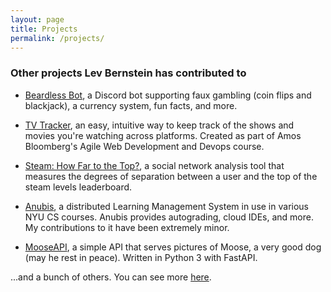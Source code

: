 ```yaml
---
layout: page
title: Projects
permalink: /projects/
---
```



### Other projects Lev Bernstein has contributed to

* [Beardless Bot](https://github.com/LevBernstein/BeardlessBot), a Discord bot
supporting faux gambling (coin flips and blackjack), a currency system, fun
facts, and more.

* [TV Tracker](https://github.com/software-assignments-spring2021/project-setup-team-hatsukaichi-dynamic),
an easy, intuitive way to keep track of the shows and movies you're watching
across platforms. Created as part of Amos Bloomberg's Agile Web Development and
Devops course.

* [Steam: How Far to the Top?](https://github.com/LevBernstein/steamDegreesOfSeparation),
a social network analysis tool that measures the degrees of separation between
a user and the top of the steam levels leaderboard.

* [Anubis](https://github.com/AnubisLMS/Anubis), a distributed Learning
Management System in use in various NYU CS courses. Anubis provides
autograding, cloud IDEs, and more. My contributions to it have been extremely
minor.

* [MooseAPI](https://github.com/LevBernstein/MooseAPI), a simple API that
serves pictures of Moose, a very good dog (may he rest in peace). Written
in Python 3 with FastAPI.

...and a bunch of others. You can see more
[here](https://github.com/LevBernstein).